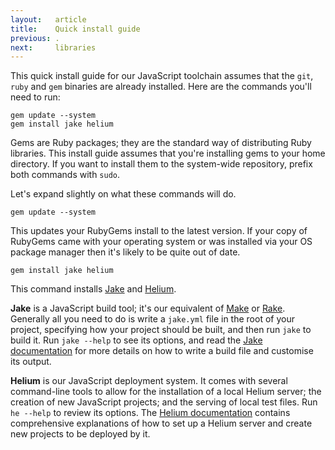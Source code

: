 ```yaml
---
layout:   article
title:    Quick install guide
previous: .
next:     libraries
---
```



This quick install guide for our JavaScript toolchain assumes that the `git`,
`ruby` and `gem` binaries are already installed. Here are the commands you'll
need to run:

    gem update --system
    gem install jake helium

Gems are Ruby packages; they are the standard way of distributing Ruby
libraries. This install guide assumes that you're installing gems to your home
directory. If you want to install them to the system-wide repository, prefix
both commands with `sudo`.

Let's expand slightly on what these commands will do.

    gem update --system

This updates your RubyGems install to the latest version. If your copy of
RubyGems came with your operating system or was installed via your OS package
manager then it's likely to be quite out of date.

    gem install jake helium

This command installs [Jake][jake] and [Helium][helium].

**Jake** is a JavaScript build tool; it's our equivalent of [Make][make] or
[Rake][rake]. Generally all you need to do is write a `jake.yml` file in the
root of your project, specifying how your project should be built, and then run
`jake` to build it. Run `jake --help` to see its options, and read the
[Jake documentation][jakedocs] for more details on how to write a build file
and customise its output.

**Helium** is our JavaScript deployment system. It comes with several command-line
tools to allow for the installation of a local Helium server; the creation of
new JavaScript projects; and the serving of local test files. Run `he --help`
to review its options. The [Helium documentation][hedocs] contains
comprehensive explanations of how to set up a Helium server and create new
projects to be deployed by it.

  [rubyforge]: http://rubyforge.org/
  [jake]:      http://github.com/jcoglan/jake
  [jakedocs]:  /jake.html
  [helium]:    http://github.com/othermedia/helium
  [hedocs]:    /helium.html
  [thin]:      http://code.macournoyer.com/thin/
  [make]:      http://www.gnu.org/software/make/
  [rake]:      http://github.com/jimweirich/rake
  [mongrel]:   http://mongrel.rubyforge.org/
  [webrick]:   http://microjet.ath.cx/webrickguide/html/
